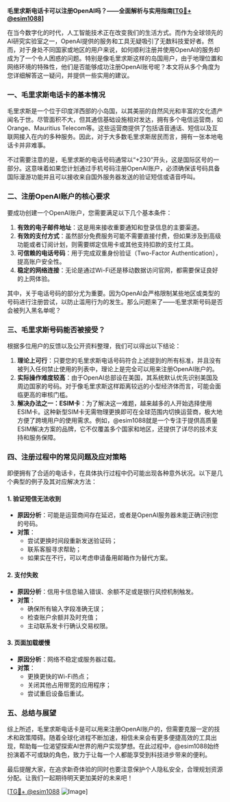 **毛里求斯电话卡可以注册OpenAI吗？——全面解析与实用指南[[TG💪+ @esim1088](https://t.me/s/esim1088)]**

在当今数字化的时代，人工智能技术正在改变我们的生活方式。而作为全球领先的AI研究实验室之一，OpenAI提供的服务和工具无疑吸引了无数科技爱好者。然而，对于身处不同国家或地区的用户来说，如何顺利注册并使用OpenAI的服务却成为了一个令人困惑的问题。特别是像毛里求斯这样的岛国用户，由于地理位置和网络环境的特殊性，他们是否能够成功注册OpenAI账号呢？本文将从多个角度为您详细解答这一疑问，并提供一些实用的建议。

### 一、毛里求斯电话卡的基本情况

毛里求斯是一个位于印度洋西部的小岛国，以其美丽的自然风光和丰富的文化遗产闻名于世。尽管面积不大，但其通信基础设施相对发达，拥有多个电信运营商，如Orange、Mauritius Telecom等。这些运营商提供了包括语音通话、短信以及互联网接入在内的多种服务。因此，对于大多数毛里求斯居民而言，拥有一张本地电话卡并非难事。

不过需要注意的是，毛里求斯的电话号码通常以“+230”开头，这是国际区号的一部分。这意味着如果您计划通过手机号码注册OpenAI账户，必须确保该号码具备国际漫游功能并且可以接收来自国外服务器发送的验证短信或语音呼叫。

### 二、注册OpenAI账户的核心要求

要成功创建一个OpenAI账户，您需要满足以下几个基本条件：

1. **有效的电子邮件地址**：这是用来接收重要通知和登录信息的主要渠道。
2. **有效的支付方式**：虽然部分免费服务可能不需要直接付费，但如果涉及到高级功能或者订阅计划，则需要绑定信用卡或其他支持扣款的支付工具。
3. **可信赖的电话号码**：用于完成双重身份验证（Two-Factor Authentication），提高账户安全性。
4. **稳定的网络连接**：无论是通过Wi-Fi还是移动数据访问官网，都需要保证良好的上网体验。

其中，关于电话号码的部分尤为重要。因为OpenAI会严格限制某些地区或类型的号码进行注册尝试，以防止滥用行为的发生。那么问题来了——毛里求斯号码是否会被列入黑名单呢？

### 三、毛里求斯号码能否被接受？

根据多位用户的反馈以及公开资料整理，我们可以得出以下结论：

1. **理论上可行**：只要您的毛里求斯电话号码符合上述提到的所有标准，并且没有被列入任何禁止使用的列表中，理论上是完全可以用来注册OpenAI账户的。
2. **实际操作难度较高**：由于OpenAI总部设在美国，其系统默认优先识别美国及周边国家的号码。对于像毛里求斯这样距离较远的小型经济体而言，可能会面临更高的审核门槛。
3. **解决办法之一：ESIM卡**：为了解决这一难题，越来越多的人开始选择使用ESIM卡。这种新型SIM卡无需物理更换即可在全球范围内切换运营商，极大地方便了跨境用户的使用需求。例如，@esim1088就是一个专注于提供高质量ESIM解决方案的品牌，它不仅覆盖多个国家和地区，还提供了详尽的技术支持和服务保障。

### 四、注册过程中的常见问题及应对策略

即便拥有了合适的电话卡，在具体执行过程中仍可能出现各种意外状况。以下是几个典型的例子及其对应解决方法：

#### 1. 验证短信无法收到
- **原因分析**：可能是运营商间存在延迟，或者是OpenAI服务器未能正确识别您的号码。
- **对策**：
  - 尝试更换时间段重新发送验证码；
  - 联系客服寻求帮助；
  - 如果实在不行，可以考虑申请备用邮箱作为替代方案。

#### 2. 支付失败
- **原因分析**：信用卡信息输入错误、余额不足或是银行风控机制触发。
- **对策**：
  - 确保所有输入字段准确无误；
  - 检查账户余额并及时充值；
  - 主动联系发卡行确认交易权限。

#### 3. 页面加载缓慢
- **原因分析**：网络不稳定或服务器过载。
- **对策**：
  - 更换更快的Wi-Fi热点；
  - 关闭其他占用带宽的应用程序；
  - 尝试重启设备后重试。

### 五、总结与展望

综上所述，毛里求斯电话卡是可以用来注册OpenAI账户的，但需要克服一定的技术和政策障碍。随着全球化进程不断加速，相信未来会有更多便捷高效的工具出现，帮助每一位渴望探索AI世界的用户实现梦想。在此过程中，@esim1088始终扮演着不可或缺的角色，致力于让每一个人都能享受到科技进步带来的便利。

最后提醒大家，在追求新奇体验的同时也要注意保护个人隐私安全，合理规划资源分配。让我们一起期待明天更加美好的未来吧！

[[TG💪+ @esim1088](https://t.me/s/esim1088) ![Image](https://i.postimg.cc/4NQfJmqS/Snipaste-2025-05-13-00-14-12.png)]